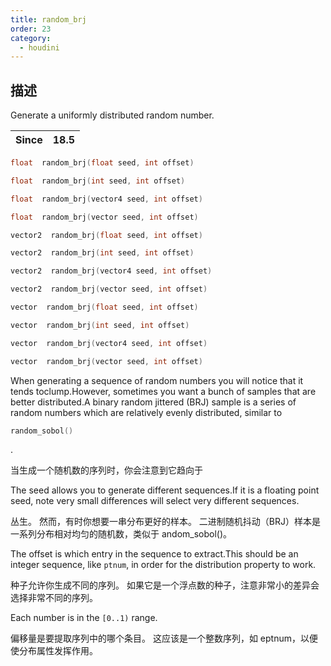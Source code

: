 ```yaml
---
title: random_brj
order: 23
category:
  - houdini
---
```

    
## 描述

Generate a uniformly distributed random number.

| Since | 18.5 |
| ----- | ---- |

```c
float  random_brj(float seed, int offset)
```

```c
float  random_brj(int seed, int offset)
```

```c
float  random_brj(vector4 seed, int offset)
```

```c
float  random_brj(vector seed, int offset)
```

```c
vector2  random_brj(float seed, int offset)
```

```c
vector2  random_brj(int seed, int offset)
```

```c
vector2  random_brj(vector4 seed, int offset)
```

```c
vector2  random_brj(vector seed, int offset)
```

```c
vector  random_brj(float seed, int offset)
```

```c
vector  random_brj(int seed, int offset)
```

```c
vector  random_brj(vector4 seed, int offset)
```

```c
vector  random_brj(vector seed, int offset)
```

When generating a sequence of random numbers you will notice that it tends
toclump.However, sometimes you want a bunch of samples that are better
distributed.A binary random jittered (BRJ) sample is a series of random
numbers which are relatively evenly distributed, similar to

```c
random_sobol()
```

.

当生成一个随机数的序列时，你会注意到它趋向于

The seed allows you to generate different sequences.If it is a floating point
seed, note very small differences will select very different sequences.

丛生。 然而，有时你想要一串分布更好的样本。 二进制随机抖动（BRJ）样本是一系列分布相对均匀的随机数，类似于 andom_sobol()。

The offset is which entry in the sequence to extract.This should be an integer
sequence, like `ptnum`, in order for the distribution property to work.

种子允许你生成不同的序列。 如果它是一个浮点数的种子，注意非常小的差异会选择非常不同的序列。

Each number is in the `[0..1)` range.

偏移量是要提取序列中的哪个条目。 这应该是一个整数序列，如 eptnum，以便使分布属性发挥作用。
